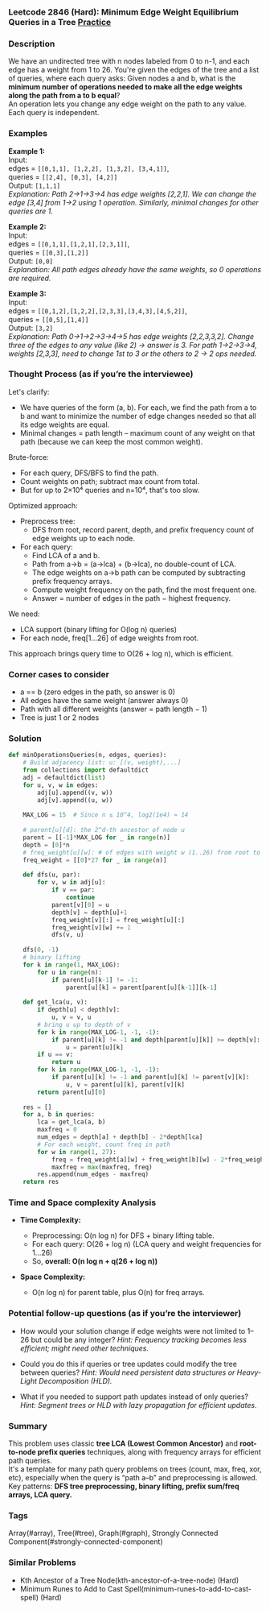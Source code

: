 ### Leetcode 2846 (Hard): Minimum Edge Weight Equilibrium Queries in a Tree [Practice](https://leetcode.com/problems/minimum-edge-weight-equilibrium-queries-in-a-tree)

### Description  
We have an undirected tree with n nodes labeled from 0 to n-1, and each edge has a weight from 1 to 26. You're given the edges of the tree and a list of queries, where each query asks: Given nodes a and b, what is the **minimum number of operations needed to make all the edge weights along the path from a to b equal**?  
An operation lets you change any edge weight on the path to any value. Each query is independent.

### Examples  

**Example 1:**  
Input:  
edges = `[[0,1,1], [1,2,2], [1,3,2], [3,4,1]]`,  
queries = `[[2,4], [0,3], [4,2]]`  
Output: `[1,1,1]`  
*Explanation: Path 2→1→3→4 has edge weights [2,2,1]. We can change the edge [3,4] from 1→2 using 1 operation. Similarly, minimal changes for other queries are 1.*

**Example 2:**  
Input:  
edges = `[[0,1,1],[1,2,1],[2,3,1]]`,  
queries = `[[0,3],[1,2]]`  
Output: `[0,0]`  
*Explanation: All path edges already have the same weights, so 0 operations are required.*

**Example 3:**  
Input:  
edges = `[[0,1,2],[1,2,2],[2,3,3],[3,4,3],[4,5,2]]`,  
queries = `[[0,5],[1,4]]`  
Output: `[3,2]`  
*Explanation: Path 0→1→2→3→4→5 has edge weights [2,2,3,3,2]. Change three of the edges to any value (like 2) → answer is 3. For path 1→2→3→4, weights [2,3,3], need to change 1st to 3 or the others to 2 → 2 ops needed.*

### Thought Process (as if you’re the interviewee)  
Let's clarify:  
- We have queries of the form (a, b). For each, we find the path from a to b and want to minimize the number of edge changes needed so that all its edge weights are equal.  
- Minimal changes = path length – maximum count of any weight on that path (because we can keep the most common weight).

Brute-force:  
- For each query, DFS/BFS to find the path.
- Count weights on path; subtract max count from total.
- But for up to 2×10⁴ queries and n=10⁴, that's too slow.

Optimized approach:  
- Preprocess tree:  
  - DFS from root, record parent, depth, and prefix frequency count of edge weights up to each node.
- For each query:  
  - Find LCA of a and b.
  - Path from a→b = (a→lca) + (b→lca), no double-count of LCA.
  - The edge weights on a→b path can be computed by subtracting prefix frequency arrays.
  - Compute weight frequency on the path, find the most frequent one.
  - Answer = number of edges in the path − highest frequency.

We need:
- LCA support (binary lifting for O(log n) queries)
- For each node, freq[1…26] of edge weights from root.

This approach brings query time to O(26 + log n), which is efficient.

### Corner cases to consider  
- a == b (zero edges in the path, so answer is 0)
- All edges have the same weight (answer always 0)
- Path with all different weights (answer = path length − 1)
- Tree is just 1 or 2 nodes

### Solution

```python
def minOperationsQueries(n, edges, queries):
    # Build adjacency list: u: [(v, weight),...]
    from collections import defaultdict
    adj = defaultdict(list)
    for u, v, w in edges:
        adj[u].append((v, w))
        adj[v].append((u, w))
    
    MAX_LOG = 15  # Since n ≤ 10^4, log2(1e4) ≈ 14
    
    # parent[u][d]: the 2^d-th ancestor of node u
    parent = [[-1]*MAX_LOG for _ in range(n)]
    depth = [0]*n
    # freq_weight[u][w]: # of edges with weight w (1..26) from root to u
    freq_weight = [[0]*27 for _ in range(n)]
    
    def dfs(u, par):
        for v, w in adj[u]:
            if v == par:
                continue
            parent[v][0] = u
            depth[v] = depth[u]+1
            freq_weight[v][:] = freq_weight[u][:]
            freq_weight[v][w] += 1
            dfs(v, u)
    
    dfs(0, -1)
    # binary lifting
    for k in range(1, MAX_LOG):
        for u in range(n):
            if parent[u][k-1] != -1:
                parent[u][k] = parent[parent[u][k-1]][k-1]
                
    def get_lca(u, v):
        if depth[u] < depth[v]:
            u, v = v, u
        # bring u up to depth of v
        for k in range(MAX_LOG-1, -1, -1):
            if parent[u][k] != -1 and depth[parent[u][k]] >= depth[v]:
                u = parent[u][k]
        if u == v:
            return u
        for k in range(MAX_LOG-1, -1, -1):
            if parent[u][k] != -1 and parent[u][k] != parent[v][k]:
                u, v = parent[u][k], parent[v][k]
        return parent[u][0]
    
    res = []
    for a, b in queries:
        lca = get_lca(a, b)
        maxfreq = 0
        num_edges = depth[a] + depth[b] - 2*depth[lca]
        # For each weight, count freq in path
        for w in range(1, 27):
            freq = freq_weight[a][w] + freq_weight[b][w] - 2*freq_weight[lca][w]
            maxfreq = max(maxfreq, freq)
        res.append(num_edges - maxfreq)
    return res
```

### Time and Space complexity Analysis  

- **Time Complexity:**  
  - Preprocessing: O(n log n) for DFS + binary lifting table.
  - For each query: O(26 + log n) (LCA query and weight frequencies for 1…26)
  - So, **overall: O(n log n + q(26 + log n))**

- **Space Complexity:**  
  - O(n log n) for parent table, plus O(n) for freq arrays.

### Potential follow-up questions (as if you’re the interviewer)  

- How would your solution change if edge weights were not limited to 1–26 but could be any integer?
  *Hint: Frequency tracking becomes less efficient; might need other techniques.*

- Could you do this if queries or tree updates could modify the tree between queries?
  *Hint: Would need persistent data structures or Heavy-Light Decomposition (HLD).*

- What if you needed to support path updates instead of only queries?
  *Hint: Segment trees or HLD with lazy propagation for efficient updates.*

### Summary
This problem uses classic **tree LCA (Lowest Common Ancestor)** and **root-to-node prefix queries** techniques, along with frequency arrays for efficient path queries.  
It's a template for many path query problems on trees (count, max, freq, xor, etc), especially when the query is “path a–b” and preprocessing is allowed.  
Key patterns: **DFS tree preprocessing, binary lifting, prefix sum/freq arrays, LCA query.**

### Tags
Array(#array), Tree(#tree), Graph(#graph), Strongly Connected Component(#strongly-connected-component)

### Similar Problems
- Kth Ancestor of a Tree Node(kth-ancestor-of-a-tree-node) (Hard)
- Minimum Runes to Add to Cast Spell(minimum-runes-to-add-to-cast-spell) (Hard)
